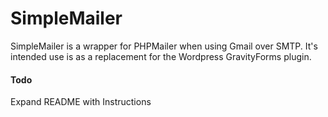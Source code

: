 # SimpleMailer
SimpleMailer is a wrapper for PHPMailer when using Gmail over SMTP.  It's intended use is as a replacement for the Wordpress GravityForms plugin.

#### Todo
Expand README with Instructions
